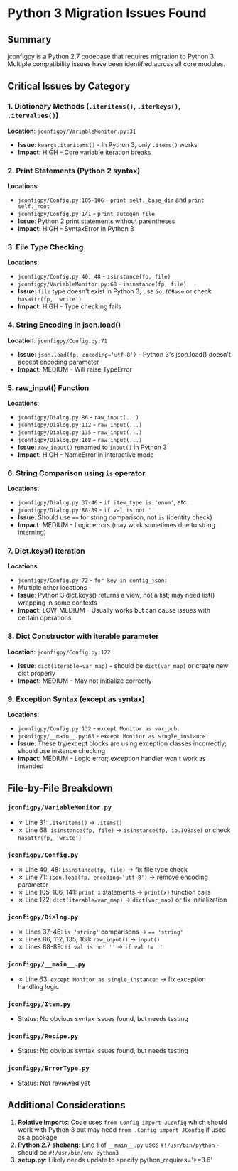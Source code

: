 # Python 3 Migration Issues Found

## Summary
jconfigpy is a Python 2.7 codebase that requires migration to Python 3. Multiple compatibility issues have been identified across all core modules.

## Critical Issues by Category

### 1. Dictionary Methods (`.iteritems()`, `.iterkeys()`, `.itervalues()`)
**Location**: `jconfigpy/VariableMonitor.py:31`
- **Issue**: `kwargs.iteritems()` - In Python 3, only `.items()` works
- **Impact**: HIGH - Core variable iteration breaks

### 2. Print Statements (Python 2 syntax)
**Locations**:
- `jconfigpy/Config.py:105-106` - `print self._base_dir` and `print self._root`
- `jconfigpy/Config.py:141` - `print autogen_file`
- **Issue**: Python 2 print statements without parentheses
- **Impact**: HIGH - SyntaxError in Python 3

### 3. File Type Checking
**Locations**:
- `jconfigpy/Config.py:40, 48` - `isinstance(fp, file)`
- `jconfigpy/VariableMonitor.py:68` - `isinstance(fp, file)`
- **Issue**: `file` type doesn't exist in Python 3; use `io.IOBase` or check `hasattr(fp, 'write')`
- **Impact**: HIGH - Type checking fails

### 4. String Encoding in json.load()
**Location**: `jconfigpy/Config.py:71`
- **Issue**: `json.load(fp, encoding='utf-8')` - Python 3's json.load() doesn't accept encoding parameter
- **Impact**: MEDIUM - Will raise TypeError

### 5. raw_input() Function
**Locations**:
- `jconfigpy/Dialog.py:86` - `raw_input(...)`
- `jconfigpy/Dialog.py:112` - `raw_input(...)`
- `jconfigpy/Dialog.py:135` - `raw_input(...)`
- `jconfigpy/Dialog.py:168` - `raw_input(...)`
- **Issue**: `raw_input()` renamed to `input()` in Python 3
- **Impact**: HIGH - NameError in interactive mode

### 6. String Comparison using `is` operator
**Locations**:
- `jconfigpy/Dialog.py:37-46` - `if item_type is 'enum'`, etc.
- `jconfigpy/Dialog.py:88-89` - `if val is not ''`
- **Issue**: Should use `==` for string comparison, not `is` (identity check)
- **Impact**: MEDIUM - Logic errors (may work sometimes due to string interning)

### 7. Dict.keys() Iteration
**Locations**:
- `jconfigpy/Config.py:72` - `for key in config_json:`
- Multiple other locations
- **Issue**: Python 3 dict.keys() returns a view, not a list; may need list() wrapping in some contexts
- **Impact**: LOW-MEDIUM - Usually works but can cause issues with certain operations

### 8. Dict Constructor with iterable parameter
**Location**: `jconfigpy/Config.py:122`
- **Issue**: `dict(iterable=var_map)` - should be `dict(var_map)` or create new dict properly
- **Impact**: MEDIUM - May not initialize correctly

### 9. Exception Syntax (except as syntax)
**Locations**:
- `jconfigpy/Config.py:132` - `except Monitor as var_pub:`
- `jconfigpy/__main__.py:63` - `except Monitor as single_instance:`
- **Issue**: These try/except blocks are using exception classes incorrectly; should use instance checking
- **Impact**: MEDIUM - Logic error; exception handler won't work as intended

## File-by-File Breakdown

### `jconfigpy/VariableMonitor.py`
- ✗ Line 31: `.iteritems()` → `.items()`
- ✗ Line 68: `isinstance(fp, file)` → `isinstance(fp, io.IOBase)` or check `hasattr(fp, 'write')`

### `jconfigpy/Config.py`
- ✗ Line 40, 48: `isinstance(fp, file)` → fix file type check
- ✗ Line 71: `json.load(fp, encoding='utf-8')` → remove encoding parameter
- ✗ Line 105-106, 141: `print x` statements → `print(x)` function calls
- ✗ Line 122: `dict(iterable=var_map)` → `dict(var_map)` or fix initialization

### `jconfigpy/Dialog.py`
- ✗ Lines 37-46: `is 'string'` comparisons → `== 'string'`
- ✗ Lines 86, 112, 135, 168: `raw_input()` → `input()`
- ✗ Lines 88-89: `if val is not ''` → `if val != ''`

### `jconfigpy/__main__.py`
- ✗ Line 63: `except Monitor as single_instance:` → fix exception handling logic

### `jconfigpy/Item.py`
- Status: No obvious syntax issues found, but needs testing

### `jconfigpy/Recipe.py`
- Status: No obvious syntax issues found, but needs testing

### `jconfigpy/ErrorType.py`
- Status: Not reviewed yet

## Additional Considerations
1. **Relative Imports**: Code uses `from Config import JConfig` which should work with Python 3 but may need `from .Config import JConfig` if used as a package
2. **Python 2.7 shebang**: Line 1 of `__main__.py` uses `#!/usr/bin/python` - should be `#!/usr/bin/env python3`
3. **setup.py**: Likely needs update to specify python_requires='>=3.6'
